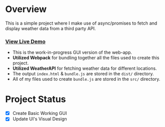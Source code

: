 # Overview

This is a simple project where I make use of async/promises to fetch and display weather data from a third party API.

<h3><a href="https://yash-aryan.github.io/WeatherApp/" target="_blank">View Live Demo</a></h3>

-   This is the work-in-progress GUI version of the web-app.
-   **Utilized Webpack** for bundling together all the files used to create this project.
-   **Utilized WeatherAPI** for fetching weather data for different locations.
-   The output `index.html` & `bundle.js` are stored in the `dist/` directory.
-   All of my files used to create `bundle.js` are stored in the `src/` directory.

# Project Status

-   [x] Create Basic Working GUI
-   [x] Update UI's Visual Design
